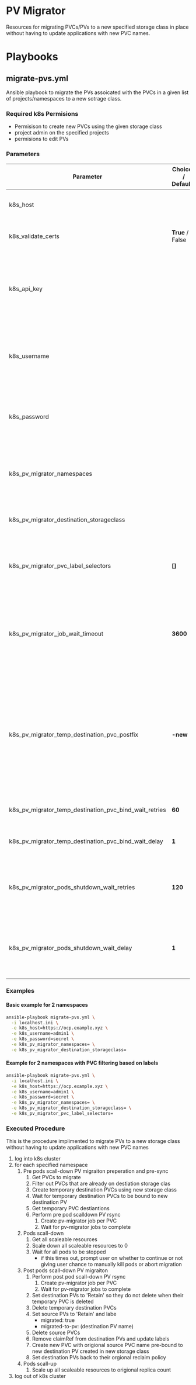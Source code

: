 # PV Migrator
Resources for migrating PVCs/PVs to a new specified storage class in place without having to update applications with new PVC names.

# Playbooks

## migrate-pvs.yml
Ansible playbook to migrate the PVs assoicated with the PVCs in a given list of projects/namespaces to a new sotrage class.

### Required k8s Permisions

* Permisison to create new PVCs using the given storage class
* project admin on the specified projects
* permisions to edit PVs

### Parameters

| Parameter                                        | Choices / **Defaults** | Comments
|--------------------------------------------------|------------------------|---------
| k8s\_host                                        |                        | K8s API to run this playbook against
| k8s\_validate\_certs                             | **True** / False       | Whether to validate K8s API certificate
| k8s\_api\_key                                    |                        | K8s API token to authenticate with. Mutually exclusive with `k8s_username` and `k8s_password`.
| k8s\_username                                    |                        | K8s username to authenticate with. Mutually exclusive with `k8s_api_key`.
| k8s\_password                                    |                        | K8s password to authenticate with. Mutually exclusive with `k8s_api_key`.
| k8s\_pv\_migrator\_namespaces                                  |          | Required. Namespaces containing the PVCs who's PVs should be migrated.
| k8s\_pv\_migrator\_destination\_storageclass                   |          | Required. Name of the k8s storage class to migrate to.
| k8s\_pv\_migrator\_pvc\_label\_selectors                       | **[]**   | Optional. Label(s) that must be on PVCs in the given namespaces to migrate.
| k8s\_pv\_migrator\_job\_wait\_timeout                          | **3600** | Optional. Timeout in secoonds to wait for migraiton jobs to finish. If you have large data sets you will need to update this.
| k8s\_pv\_migrator\_temp\_destination\_pvc\_postfix             | **-new** | Optional. Postfix appened to PVC name for creating temporary PVC on the new storage class to create a new destination PV. Probably no good reason for you to change this.
| k8s\_pv\_migrator\_temp\_destination\_pvc\_bind\_wait\_retries | **60**   | Optional. How long to wait for new PVCs to bind.
| k8s\_pv\_migrator\_temp\_destination\_pvc\_bind\_wait\_delay   | **1**    | Optional. How long to wait for new PVCs to bind.
| k8s\_pv\_migrator\_pods\_shutdown\_wait\_retries               | **120**  | Optional. How long to wait for pods to shutdown before prompting user what to do.
| k8s\_pv\_migrator\_pods\_shutdown\_wait\_delay                 | **1**    | Optional. How long to wait for pods to shutdown before prompting user what to do.

### Examples

#### Basic example for 2 namespaces
```bash
ansible-playbook migrate-pvs.yml \
  -i localhost.ini \
  -e k8s_host=https://ocp.example.xyz \
  -e k8s_username=admin1 \
  -e k8s_password=secret \
  -e k8s_pv_migrator_namespaces= \
  -e k8s_pv_migrator_destination_storageclass=
```

#### Example for 2 namespaces with PVC filtering based on labels
```bash
ansible-playbook migrate-pvs.yml \
  -i localhost.ini \
  -e k8s_host=https://ocp.example.xyz \
  -e k8s_username=admin1 \
  -e k8s_password=secret \
  -e k8s_pv_migrator_namespaces= \
  -e k8s_pv_migrator_destination_storageclass= \
  -e k8s_pv_migrator_pvc_label_selectors=
```


### Executed Procedure
This is the procedure implimented to migrate PVs to a new storage class without having to update applications with new PVC names

1. log into k8s cluster
2. for each specified namespace
   1. Pre pods scall-down PV migraiton preperation and pre-sync
      1. Get PVCs to migrate
      2. Filter out PVCs that are already on destiation storage clas
      3. Create temporary destination PVCs using new storage class
      4. Wait for temporary destination PVCs to be bound to new destination PV
      5. Get temporary PVC destiantions
      6. Perform pre pod scalldown PV rsync
         1. Create pv-migrator job per PVC
         2. Wait for pv-migrator jobs to complete
   2. Pods scall-down
      1. Get all scaleable resources
      2. Scale down all scaleable resources to 0
      3. Wait for all pods to be stopped
         * if this times out, prompt user on whether to continue or not giving user chance to manually kill pods or abort migration
   3. Post pods scall-down PV migraiton
      1. Perform post pod scall-down PV rsync
         1. Create pv-migrator job per PVC
         2. Wait for pv-migrator jobs to complete
      2. Set destination PVs to 'Retain' so they do not delete when their temporary PVC is deleted
      3. Delete temporary destination PVCs
      4. Set source PVs to 'Retain' and labe
         * migrated: true
         * migrated-to-pv: (destination PV name)
      5. Delete source PVCs
      6. Remove claimRef from destination PVs and update labels
      7. Create new PVC with origional source PVC name pre-bound to new destination PV created in new storage class
      8. Set destination PVs back to their orgional reclaim policy
   4. Pods scall-up
      1. Scale up all scaleable resources to origional replica count
3. log out of k8s cluster
